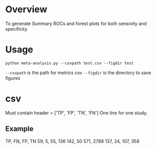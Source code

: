 # Overview
To generate Summary ROCs and forest plots for both sensivity and specificity.

# Usage
`python meta-analysis.py --csvpath test.csv --figdir test`

`--csvpath` is the path for metrics csv
`--figdir` is the directory to save figures

# csv
Must contain header = ['TP', 'FP', 'TN', 'FN']
One line for one study.
## Example
TP, FN, FP, TN
59, 5, 55, 136
142, 50	571, 2788
137, 24, 107, 358